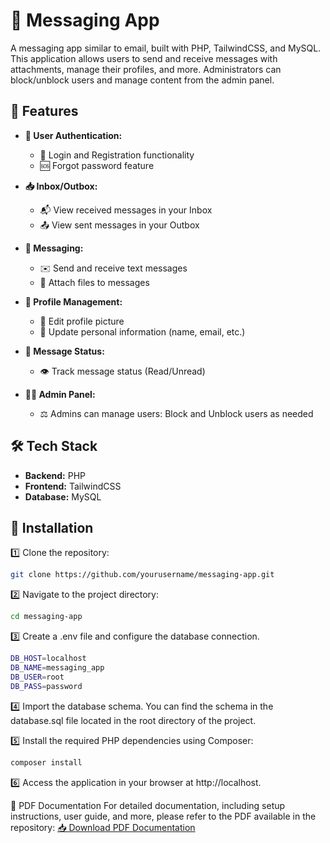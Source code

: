 # 📧 Messaging App

A messaging app similar to email, built with PHP, TailwindCSS, and MySQL. This application allows users to send and receive messages with attachments, manage their profiles, and more. Administrators can block/unblock users and manage content from the admin panel.

## 🚀 Features

- **🔑 User Authentication:**
  - 🔐 Login and Registration functionality
  - 🆘 Forgot password feature

- **📥 Inbox/Outbox:**
  - 📬 View received messages in your Inbox
  - 📤 View sent messages in your Outbox

- **💬 Messaging:**
  - ✉️ Send and receive text messages
  - 📎 Attach files to messages

- **👤 Profile Management:**
  - 📸 Edit profile picture
  - 📝 Update personal information (name, email, etc.)

- **🔄 Message Status:**
  - 👁️ Track message status (Read/Unread)

- **👨‍💻 Admin Panel:**
  - ⚖️ Admins can manage users: Block and Unblock users as needed

## 🛠️ Tech Stack

- **Backend:** PHP
- **Frontend:** TailwindCSS
- **Database:** MySQL

## 🏁 Installation

1️⃣ Clone the repository:
   ```bash
   git clone https://github.com/yourusername/messaging-app.git
```

2️⃣ Navigate to the project directory:
   ```bash
cd messaging-app
```

3️⃣ Create a .env file and configure the database connection.
   ```bash
DB_HOST=localhost
DB_NAME=messaging_app
DB_USER=root
DB_PASS=password
```

4️⃣ Import the database schema. You can find the schema in the database.sql file located in the root directory of the project.

5️⃣ Install the required PHP dependencies using Composer:
   ```bash
composer install
```

6️⃣ Access the application in your browser at http://localhost.

📄 PDF Documentation
For detailed documentation, including setup instructions, user guide, and more, please refer to the PDF available in the repository:
[📥 Download PDF Documentation](https://github.com/Amine6363/Amine6363-WebMessagingApp_PHP/blob/ca7df92349b10b383a17f863f6ca3c8192e1ebc7/documentation.pdf)


